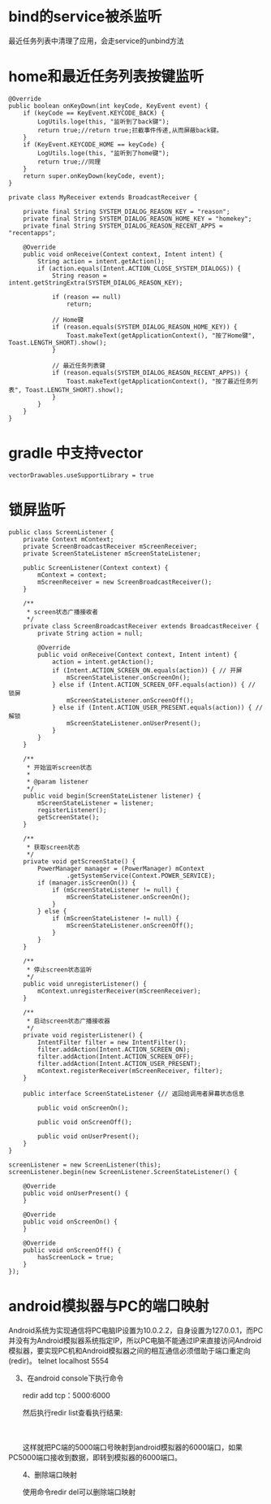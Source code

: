# bind的service被杀监听

最近任务列表中清理了应用，会走service的unbind方法

# home和最近任务列表按键监听

    @Override
    public boolean onKeyDown(int keyCode, KeyEvent event) {
        if (keyCode == KeyEvent.KEYCODE_BACK) {
            LogUtils.loge(this, "监听到了back键");
            return true;//return true;拦截事件传递,从而屏蔽back键。
        }
        if (KeyEvent.KEYCODE_HOME == keyCode) {
            LogUtils.loge(this, "监听到了home键");
            return true;//同理
        }
        return super.onKeyDown(keyCode, event);
    }
    
    private class MyReceiver extends BroadcastReceiver {
    
        private final String SYSTEM_DIALOG_REASON_KEY = "reason";
        private final String SYSTEM_DIALOG_REASON_HOME_KEY = "homekey";
        private final String SYSTEM_DIALOG_REASON_RECENT_APPS = "recentapps";
    
        @Override
        public void onReceive(Context context, Intent intent) {
            String action = intent.getAction();
            if (action.equals(Intent.ACTION_CLOSE_SYSTEM_DIALOGS)) {
                String reason = intent.getStringExtra(SYSTEM_DIALOG_REASON_KEY);
    
                if (reason == null)
                    return;
    
                // Home键
                if (reason.equals(SYSTEM_DIALOG_REASON_HOME_KEY)) {
                    Toast.makeText(getApplicationContext(), "按了Home键", Toast.LENGTH_SHORT).show();
                }
    
                // 最近任务列表键
                if (reason.equals(SYSTEM_DIALOG_REASON_RECENT_APPS)) {
                    Toast.makeText(getApplicationContext(), "按了最近任务列表", Toast.LENGTH_SHORT).show();
                }
            }
        }
    }
    
# gradle 中支持vector

    vectorDrawables.useSupportLibrary = true
    
    
# 锁屏监听

    public class ScreenListener {
        private Context mContext;
        private ScreenBroadcastReceiver mScreenReceiver;
        private ScreenStateListener mScreenStateListener;
    
        public ScreenListener(Context context) {
            mContext = context;
            mScreenReceiver = new ScreenBroadcastReceiver();
        }
    
        /**
         * screen状态广播接收者
         */
        private class ScreenBroadcastReceiver extends BroadcastReceiver {
            private String action = null;
    
            @Override
            public void onReceive(Context context, Intent intent) {
                action = intent.getAction();
                if (Intent.ACTION_SCREEN_ON.equals(action)) { // 开屏
                    mScreenStateListener.onScreenOn();
                } else if (Intent.ACTION_SCREEN_OFF.equals(action)) { // 锁屏
                    mScreenStateListener.onScreenOff();
                } else if (Intent.ACTION_USER_PRESENT.equals(action)) { // 解锁
                    mScreenStateListener.onUserPresent();
                }
            }
        }
    
        /**
         * 开始监听screen状态
         *
         * @param listener
         */
        public void begin(ScreenStateListener listener) {
            mScreenStateListener = listener;
            registerListener();
            getScreenState();
        }
    
        /**
         * 获取screen状态
         */
        private void getScreenState() {
            PowerManager manager = (PowerManager) mContext
                    .getSystemService(Context.POWER_SERVICE);
            if (manager.isScreenOn()) {
                if (mScreenStateListener != null) {
                    mScreenStateListener.onScreenOn();
                }
            } else {
                if (mScreenStateListener != null) {
                    mScreenStateListener.onScreenOff();
                }
            }
        }
    
        /**
         * 停止screen状态监听
         */
        public void unregisterListener() {
            mContext.unregisterReceiver(mScreenReceiver);
        }
    
        /**
         * 启动screen状态广播接收器
         */
        private void registerListener() {
            IntentFilter filter = new IntentFilter();
            filter.addAction(Intent.ACTION_SCREEN_ON);
            filter.addAction(Intent.ACTION_SCREEN_OFF);
            filter.addAction(Intent.ACTION_USER_PRESENT);
            mContext.registerReceiver(mScreenReceiver, filter);
        }
    
        public interface ScreenStateListener {// 返回给调用者屏幕状态信息
    
            public void onScreenOn();
    
            public void onScreenOff();
    
            public void onUserPresent();
        }
    }
    
    screenListener = new ScreenListener(this);
    screenListener.begin(new ScreenListener.ScreenStateListener() {
    
        @Override
        public void onUserPresent() {
        }
    
        @Override
        public void onScreenOn() {
        }
    
        @Override
        public void onScreenOff() {
            hasScreenLock = true;
        }
    });
    
#   android模拟器与PC的端口映射
  Android系统为实现通信将PC电脑IP设置为10.0.2.2，自身设置为127.0.0.1，而PC并没有为Android模拟器系统指定IP，所以PC电脑不能通过IP来直接访问Android模拟器，要实现PC机和Android模拟器之间的相互通信必须借助于端口重定向(redir)。
  telnet localhost 5554
  
 　3、在android console下执行命令
 
 　　redir add tcp：5000:6000
 
 　　然后执行redir list查看执行结果:
 
 　　
 
 　　这样就把PC端的5000端口号映射到android模拟器的6000端口，如果PC5000端口接收到数据，即转到模拟器的6000端口。
 
 　　4、删除端口映射
 
 　　使用命令redir del可以删除端口映射